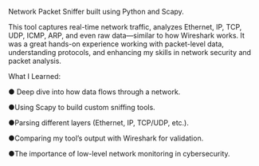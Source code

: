 Network Packet Sniffer built using Python and Scapy.

This tool captures real-time network traffic, analyzes Ethernet, IP, TCP, UDP, ICMP, ARP, and even raw data—similar to how Wireshark works. It was a great hands-on experience working with packet-level data, understanding protocols, and enhancing my skills in network security and packet analysis.

What I Learned:

● Deep dive into how data flows through a network.

●Using Scapy to build custom sniffing tools.

●Parsing different layers (Ethernet, IP, TCP/UDP, etc.).

●Comparing my tool’s output with Wireshark for validation.

●The importance of low-level network monitoring in cybersecurity.
